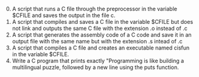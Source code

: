 0. A script that runs a C file through the preprocessor in the variable $CFILE and saves the output in the file c.
1. A script that compiles and saves a C file in the variable $CFILE but does not link and outputs the same C file with the extension .o instead of .c
2. A script that generates the assembly code of a C code and save it in an output file with the same name but with the extension .s intead of .c
3. A script that compiles a C file and creates an executable named cisfun in the variable $CFILE.
4. Write a C program that prints exactly "Programming is like building a multilingual puzzle, followed by a new line using the puts function.


